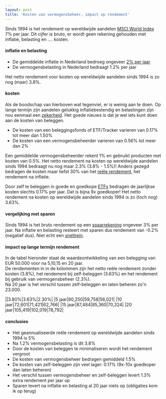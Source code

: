 ```yaml
---
layout: post
title: 'Kosten van vermogensbeheer, impact op rendement'
---
```


Sinds 1994 is het rendement op wereldwijde aandelen [MSCI World Index](https://www.msci.com/resources/factsheets/index_fact_sheet/msci-world-index.pdf) 7% per jaar.
Dit cijfer is bruto, er wordt geen rekening gehouden met inflatie, belasting en .... kosten.

#### inflatie en belasting

* De gemiddelde inflatie in Nederland bedroeg ongeveer [2% per jaar](http://statline.cbs.nl/Statweb/publication/?DM=SLNL&PA=70936NED&D1=0&D2=415,428,441,454,467,480,493,506,519,532,545,558,571,584,597,610,623,636,649,662,675,l&HDR=T&STB=G1&VW=T)
* De vermogensbelasting in Nederland bedraagt 1.2% per jaar

Het netto rendement voor kosten op wereldwijde aandelen sinds 1994 is zo nog (maar) 3.8%.

#### kosten 

Als de boodschap van hierboven wat tegenviel, er is weinig aan te doen. Op lange termijn zijn aandelen gelukkig inflatiebestendig en belastingen zijn nou eenmaal een [zekerheid](http://freakonomics.com/2011/02/17/quotes-uncovered-death-and-taxes/). Het goede nieuws is dat je wel iets kunt doen aan de kosten van beleggen.

* De kosten van een beleggingsfonds of ETF/Tracker varieren van 0.17% tot meer dan 1.50%
* De kosten van een vermogensbeheerder varieren van 0.56% tot meer dan 2%

Een gemiddelde vermogensbeheerder rekent 1% en gebruikt producten met kosten van 0.5%. Het netto rendement na kosten op wereldwijde aandelen sinds 1994 bedraagt nu nog maar 2.3% (3.8% - 1.5%)!
Anders gezegd bedragen de kosten maar liefst 30% van het [reële rendement](http://www.economielokaal.nl/reele-rente-reele-rendement/), het rendement na inflatie.

Door zelf te beleggen in goede en goedkope [ETFs](http://www.morningstar.nl/nl/etf/snapshot/snapshot.aspx?id=0P0000G5T2&tab=5) bedragen de jaarlijkse kosten slechts 0.17% per jaar. Dat is bijna 9x goedkoper!
Het netto rendement na kosten op wereldwijde aandelen sinds 1994 is zo (toch nog) 3.63%.

#### vergelijking met sparen

Sinds 1994 is het bruto rendement op een [spaarrekening](http://sdw.ecb.europa.eu/quickview.do?SERIES_KEY=143.FM.M.U2.EUR.RT.MM.EURIBOR3MD_.HSTA) ongeveer 3% per jaar. 
Na inflatie en belasting resteert met sparen dus rendement van -0.2% (negatief dus). Niet echt een [sneltrein](https://www.google.nl/search?q=sneltreinsparen&oq=sneltreinsparen).


#### impact op lange termijn rendement

In de tabel hieronder staat de waardeontwikkeling van een belegging van EUR 50.000 voor na 5,10,15 en 20 jaar.<br>
De rendementen in in de kolommen zijn het netto reële rendement zonder kosten (3.8%), het rendement bij zelf-beleggen (3.63%) en het rendement bij gebruik van vermogensbeheer (2.3%).<br>
Na 20 jaar is het verschil tussen zelf-beleggen en laten beheren zo'n 23.000.

||3.80%|3.63%|2.30%|
|5 jaar|60,250|59,758|56,021|
|10 jaar|72,601|71,421|62,766|
|15 jaar|87,484|85,360|70,324|
|20 jaar|105,419|102,019|78,792|

#### conclusies

- Het geannualiseerde reële rendement op wereldwijde aandelen sinds 1994 is 5%
- Na 1.2% vermogensbelasting is dit 3.8%
- Door de kosten van beleggen te minimaliseren wordt het rendement vergroot
- De kosten van vermogensbeheer bedragen gemiddeld 1.5%
- De kosten van zelf-beleggen zijn veel lager: 0.17% (9x-10x goedkoper dan laten beheren)
- Het verschil tussen vermogensbeheer en zelf-beleggen levert 1.3% extra rendement per jaar op
- Sparen levert na inflatie en belasting al 20 jaar niets op (obligaties kom ik op terug)



